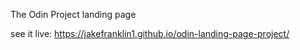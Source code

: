 The Odin Project landing page

see it live: https://jakefranklin1.github.io/odin-landing-page-project/
